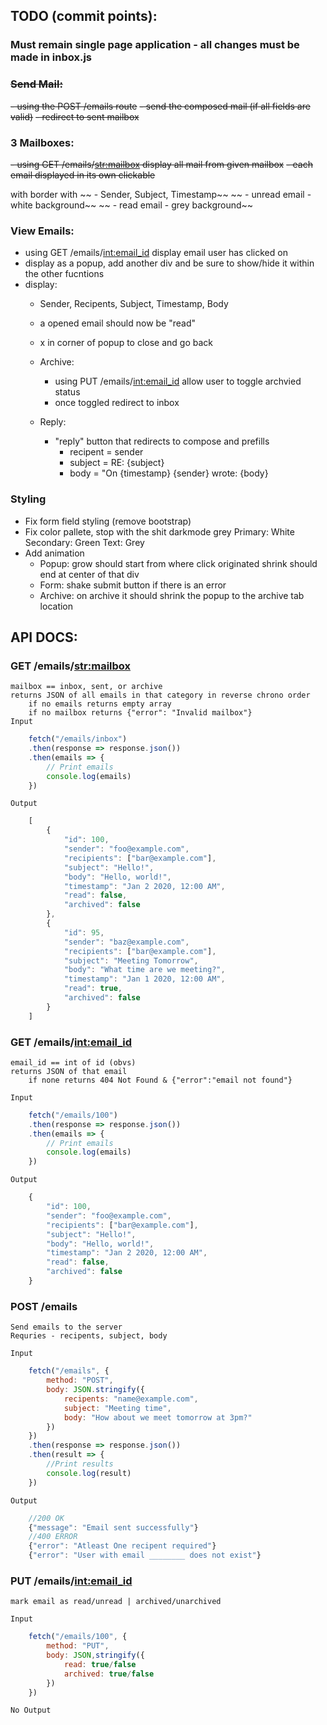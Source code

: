 ## TODO (commit points):

### Must remain single page application - all changes must be made in inbox.js

### ~~Send Mail:~~
~~- using the POST /emails route~~ 
~~- send the composed mail (if all fields are valid)~~
~~- redirect to sent mailbox~~

### 3 Mailboxes:
~~- using GET /emails/<str:mailbox> display all mail from given mailbox~~
~~- each email displayed in its own clickable <div> with border with~~
~~    - Sender, Subject, Timestamp~~
~~    - unread email - white background~~
~~    - read email - grey background~~


### View Emails:
- using GET /emails/<int:email_id> display email user has clicked on
- display as a popup, add another div and be sure to show/hide it within the other fucntions
- display:
    - Sender, Recipents, Subject, Timestamp, Body
    - a opened email should now be "read"
    - x in corner of popup to close and go back

    - Archive:
        - using PUT /emails/<int:email_id> allow user to toggle archvied status
        - once toggled redirect to inbox
        
    - Reply:
        - "reply" button that redirects to compose and prefills
            - recipent = sender
            - subject = RE: {subject}
            - body = "On {timestamp} {sender} wrote: {body}


### Styling
- Fix form field styling (remove bootstrap)
- Fix color pallete, stop with the shit darkmode grey
    Primary: White
    Secondary: Green
    Text: Grey
- Add animation
    - Popup:
        grow should start from where click originated
        shrink should end at center of that div
    - Form:
        shake submit button if there is an error
    - Archive:
        on archive it should shrink the popup to the archive tab location



## API DOCS:

### GET /emails/<str:mailbox>
    mailbox == inbox, sent, or archive
    returns JSON of all emails in that category in reverse chrono order
        if no emails returns empty array
        if no mailbox returns {"error": "Invalid mailbox"}
    Input
```js 
    fetch("/emails/inbox")
    .then(response => response.json())
    .then(emails => {
        // Print emails
        console.log(emails)
    })
```
    Output
```js
    [
        {
            "id": 100,
            "sender": "foo@example.com",
            "recipients": ["bar@example.com"],
            "subject": "Hello!",
            "body": "Hello, world!",
            "timestamp": "Jan 2 2020, 12:00 AM",
            "read": false,
            "archived": false
        },
        {
            "id": 95,
            "sender": "baz@example.com",
            "recipients": ["bar@example.com"],
            "subject": "Meeting Tomorrow",
            "body": "What time are we meeting?",
            "timestamp": "Jan 1 2020, 12:00 AM",
            "read": true,
            "archived": false
        }
    ]
```

### GET /emails/<int:email_id>
    email_id == int of id (obvs)
    returns JSON of that email
        if none returns 404 Not Found & {"error":"email not found"}

    Input
```js
    fetch("/emails/100")
    .then(response => response.json())
    .then(emails => {
        // Print emails
        console.log(emails)
    })
```
    Output
```js
    {
        "id": 100,
        "sender": "foo@example.com",
        "recipients": ["bar@example.com"],
        "subject": "Hello!",
        "body": "Hello, world!",
        "timestamp": "Jan 2 2020, 12:00 AM",
        "read": false,
        "archived": false
    }
```

### POST /emails
    Send emails to the server
    Requries - recipents, subject, body

    Input
```js
    fetch("/emails", {
        method: "POST",
        body: JSON.stringify({
            recipents: "name@example.com",
            subject: "Meeting time",
            body: "How about we meet tomorrow at 3pm?"
        })
    })
    .then(response => response.json())
    .then(result => {
        //Print results
        console.log(result)
    })
```
    Output
```js
    //200 OK
    {"message": "Email sent successfully"}
    //400 ERROR
    {"error": "Atleast One recipent required"}
    {"error": "User with email ________ does not exist"}
```

### PUT /emails/<int:email_id>
    mark email as read/unread | archived/unarchived

    Input
```js
    fetch("/emails/100", {
        method: "PUT",
        body: JSON,stringify({
            read: true/false
            archived: true/false
        })
    })
```
    No Output